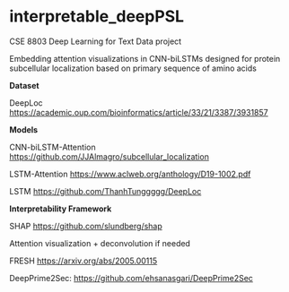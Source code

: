 # interpretable_deepPSL
CSE 8803 Deep Learning for Text Data project

Embedding attention visualizations in CNN-biLSTMs designed for protein subcellular localization based on primary sequence of amino acids

**Dataset**

DeepLoc https://academic.oup.com/bioinformatics/article/33/21/3387/3931857

**Models**

CNN-biLSTM-Attention https://github.com/JJAlmagro/subcellular_localization

LSTM-Attention https://www.aclweb.org/anthology/D19-1002.pdf

LSTM https://github.com/ThanhTunggggg/DeepLoc

**Interpretability Framework**

SHAP https://github.com/slundberg/shap

Attention visualization + deconvolution if needed 

FRESH https://arxiv.org/abs/2005.00115


DeepPrime2Sec: https://github.com/ehsanasgari/DeepPrime2Sec
